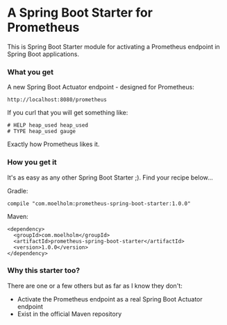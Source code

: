 # A Spring Boot Starter for Prometheus

This is Spring Boot Starter module for activating a Prometheus endpoint in Spring Boot applications.

### What you get

A new Spring Boot Actuator endpoint - designed for Prometheus:

    http://localhost:8080/prometheus

If you curl that you will get something like:

    # HELP heap_used heap_used
    # TYPE heap_used gauge

Exactly how Prometheus likes it.

### How you get it

It's as easy as any other Spring Boot Starter ;). Find your recipe below...

Gradle:

    compile "com.moelholm:prometheus-spring-boot-starter:1.0.0"

Maven:

    <dependency>
      <groupId>com.moelholm</groupId>
      <artifactId>prometheus-spring-boot-starter</artifactId>
      <version>1.0.0</version>
    </dependency>

### Why this starter too?

There are one or a few others but as far as I know they don't:
- Activate the Prometheus endpoint as a real Spring Boot Actuator endpoint
- Exist in the official Maven repository

